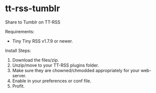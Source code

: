 tt-rss-tumblr
=============

Share to Tumblr on TT-RSS

Requirements:
  - Tiny Tiny RSS v1.7.9 or newer.
 
Install Steps:
  1. Download the files/zip.
  2. Unzip/move to your TT-RSS plugins folder.
  3. Make sure they are chowned/chmodded appropriately for your web-server.
  4. Enable in your preferences or conf file.
  5. Profit.
